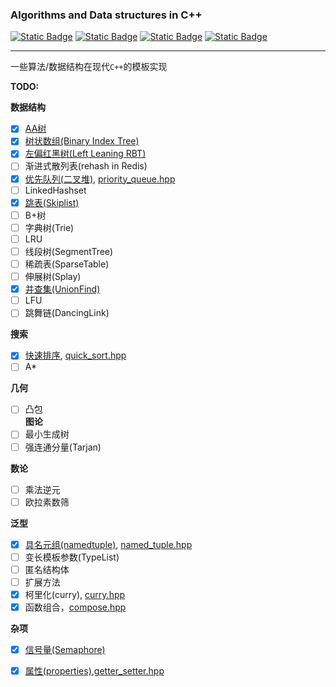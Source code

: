 ###  Algorithms and Data structures in C++

[![Static Badge](https://img.shields.io/badge/license-MIT-blue?logo=git&logoColor=%20)]() [![Static Badge](https://img.shields.io/badge/C%2B%2B-20-green?logo=cplusplus&logoColor=blue)]() [![Static Badge](https://img.shields.io/badge/cmake-3.22%2B-green?logo=cmake&logoColor=deepskyblue)]() [![Static Badge](https://img.shields.io/badge/compiler-x86%20MSVC%2019.29%2B-green?logo=compilerexplorer)]() 

---
一些算法/数据结构在现代`C++`的模板实现

**TODO:**

**数据结构**

- [x] [AA树](data-structure/AA_treeset.hpp)
- [x] [树状数组(Binary Index Tree)](data-structure/binary_index_tree.hpp)
- [x] [左偏红黑树(Left Leaning RBT)](data-structure/left_leaning_red_black_treeset.hpp)
- [ ] 渐进式散列表(rehash in Redis)
- [x] [优先队列(二叉堆)](https://zhuanlan.zhihu.com/p/659218897), [priority_queue.hpp](data-structure/priority_queue.hpp)
- [ ] LinkedHashset
- [x] [跳表(Skiplist)](data-structure/skiplist.hpp)
- [ ] B+树
- [ ] 字典树(Trie)
- [ ] LRU
- [ ] 线段树(SegmentTree)
- [ ] 稀疏表(SparseTable)
- [ ] 伸展树(Splay)
- [x] [并查集(UnionFind)](data-structure/union_find.hpp)
- [ ] LFU
- [ ] 跳舞链(DancingLink)

**搜索**

- [x] [快速排序](https://zhuanlan.zhihu.com/p/659147057), [quick_sort.hpp](search/quick_sort.hpp)
- [ ] A*

**几何**

- [ ] 凸包  
**图论**
- [ ] 最小生成树
- [ ] 强连通分量(Tarjan)

**数论**

- [ ] 乘法逆元
- [ ] 欧拉素数筛

**泛型**

- [x] [具名元组(namedtuple)](https://zhuanlan.zhihu.com/p/659506997), [named_tuple.hpp](template/named_tuple.hpp)
- [ ] 变长模板参数(TypeList)
- [ ] 匿名结构体
- [ ] 扩展方法
- [x] 柯里化(curry), [curry.hpp](functional/curry.hpp)
- [x] 函数组合，[compose.hpp](functional/compose.hpp)

**杂项**

+ [x] [信号量(Semaphore)](util/semaphore.hpp)
+ [x] [属性(properties)](https://zhuanlan.zhihu.com/p/659323767),[getter_setter.hpp](design/getter_setter.hpp) 

